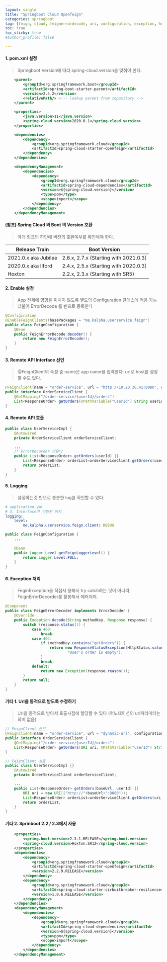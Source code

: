 ```yaml
---
layout: single
title: "Springboot Cloud Openfeign"
categories: springboot
tag: [feign, cloud, feignerrordecode, uri, configuration, exception, hoxton]
toc: true
toc_sticky: true
#author_profile: false

---
```




#### 1. pom.xml 설정

> Springboot Version에 따라 spring-cloud.version을 맞춰야 한다.

```xml
	<parent>
		<groupId>org.springframework.boot</groupId>
		<artifactId>spring-boot-starter-parent</artifactId>
		<version>2.4.2</version>
		<relativePath/> <!-- lookup parent from repository -->
	</parent>

	<properties>
		<java.version>11</java.version>
		<spring-cloud.version>2020.0.1</spring-cloud.version>
	</properties>

    <dependencies>
        <dependency>
            <groupId>org.springframework.cloud</groupId>
            <artifactId>spring-cloud-starter-openfeign</artifactId>
        </dependency>
    </dependencies>

    <dependencyManagement>
        <dependencies>
            <dependency>
                <groupId>org.springframework.cloud</groupId>
                <artifactId>spring-cloud-dependencies</artifactId>
                <version>${spring-cloud.version}</version>
                <type>pom</type>
                <scope>import</scope>
            </dependency>
        </dependencies>
    </dependencyManagement>
```

#### (참조) Spring Cloud 와 Boot 의 Version 호환

> 아래 링크의 하단에 버전의 호환여부를 확인해야 한다.

| Release Train        | Boot Version                          |
| -------------------- | ------------------------------------- |
| 2021.0.x aka Jubilee | 2.6.x, 2.7.x (Starting with 2021.0.3) |
| 2020.0.x aka Ilford  | 2.4.x, 2.5.x (Starting with 2020.0.3) |
| Hoxton               | 2.2.x, 2.3.x (Starting with SR5)      |

#### 2. Enable 설정

> App 전체에 영향을 미치지 않도록 별도의 Configuration 클래스에 적용 가능<br>더불어 ErrorDecode 를 빈으로 등록한다

```java
@Configiration
@EnableFeignClients(basePackages = "me.kalpha.userservice.feign")
public class FeignConfiguration {
    @Bean
    public FeignErrorDecode decoder() {
        return new FeignErrorDecode();
    }
}
```



#### 3. Remote API Interface 선언

> @FeignClient의 속성 중 name은 app name을 입력한다. url로 host를 설정할 수도 있다.

```java
@FeignClient(name = "order-service", url = "http://10.20.30.41:8080", configuration = {FeignConfiguration.class})
public interface OrderServiceClient {
    @GetMapping("/order-service/{userId}/orders")
    List<ResponseOrder> getOrders(@PathVariable("userId") String userId);
}
```

#### 4. Remote API 호출

```java
public class UserServiceImpl {
    @Autowired
    private OrderServiceClient orderServiceClient;

    ...
    /* ErrorDecorder 이용*/
    public List<ResponseOrder> getOrders(userId) {}
        List<ResponseOrder> orderList=orderServiceClient.getOrders(userId);
        return orderList;
    }
}
```

#### 5. Logging

> 설정하는것 만으로 충분한 log를 확인할 수 있다.

```yaml
# application.yml
# 3. Interface가 선언된 위치
logging:
    level:
        me.kalpha.userservice.feign.client: DEBUG
```

```java
public class FeignConfiguration {
    ...
        
    @Bean
    public Logger.Level getFeignLoggerLevel() {
        return Logger.Level.FULL;
    }
}
```

#### 6. Exception 처리

> FeginException을 직접사    용해서 try catch하는 것이 아니라, FeignErrorDecorder를 활용해서 에러처리.

```java
@Component
public class FeignErrorDecoder implements ErrorDecoder {
    @Override
    public Exception decode(String methodKey, Response response) {
        switch (response.status()) {
            case 400:
                break;
            case 404:
                if (methodKey.contains("getOrders")) {
                    return new ResponseStatusException(HttpStatus.valueOf(response.status()),
                            "User's order is empty");
                }
                break;
            default:
                return new Exception(response.reason());
        }
        return null;
    }
}    
```

#### 기타 1. Url을 동적으로 받도록 수정하기

> Url을 동적으로 받아서 호출시점에 할당할 수 있다 (어노테이션의 url파라미터는 의미 없음)

```java
// FeignClient 선언
@FeignClient(name = "order-service", url = "dynamic-url", configuration = {FeignConfiguration.class})
public interface OrderServiceClient {
    @GetMapping("/order-service/{userId}/orders")
    List<ResponseOrder> getOrders(URI uri, @PathVariable("userId") String userId);
}

// FeignClient 호출
public class UserServiceImpl {}
    @Autowired
    private OrderServiceClient orderServiceClient;

    ...
    public List<ResponseOrder> getOrders(baseUrl, userId) {}
        URI uri = new URI(("http://"+baseUrl+":8080"));
        List<ResponseOrder> orderList=orderServiceClient.getOrders(uri, userId);
        return orderList;
    }
}
```

#### 기타 2. Sprinboot 2.2 / 2.3에서 사용

```xml
    <properties>
        <spring.boot.version>2.3.1.RELEASE</spring.boot.version>
        <spring-cloud.version>Hoxton.SR12</spring-cloud.version>
    </properties>
    <dependencies>
        <dependency>
            <groupId>org.springframework.cloud</groupId>
            <artifactId>spring-cloud-starter-openfeign</artifactId>
            <version>2.2.9.RELEASE</version>
        </dependency>
        <dependency>
            <groupId>org.springframework.cloud</groupId>
            <artifactId>spring-cloud-starter-cirbuitbreaker-resilience4j</artifactId>
            <version>1.0.6.RELEASE</version>
        </dependency>
    </dependencies>
    <dependencyManagement>
        <dependencies>
            <dependency>
                <groupId>org.springframework.cloud</groupId>
                <artifactId>spring-cloud-dependencies</artifactId>
                <version>${spring-cloud.version}</version>
                <type>pom</type>
                <scope>import</scope>
            </dependency>
        </dependencies>
    </dependencyManagement>
```

